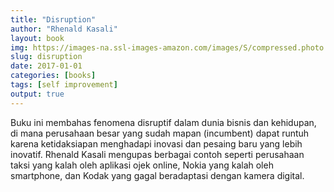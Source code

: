 ```yaml
---
title: "Disruption"
author: "Rhenald Kasali"
layout: book
img: https://images-na.ssl-images-amazon.com/images/S/compressed.photo.goodreads.com/books/1487824991i/34378109.jpg
slug: disruption
date: 2017-01-01
categories: [books]
tags: [self improvement]
output: true
---
```


Buku ini membahas fenomena disruptif dalam dunia bisnis dan kehidupan, di mana perusahaan besar yang sudah mapan (incumbent) dapat runtuh karena ketidaksiapan menghadapi inovasi dan pesaing baru yang lebih inovatif. Rhenald Kasali mengupas berbagai contoh seperti perusahaan taksi yang kalah oleh aplikasi ojek online, Nokia yang kalah oleh smartphone, dan Kodak yang gagal beradaptasi dengan kamera digital. 